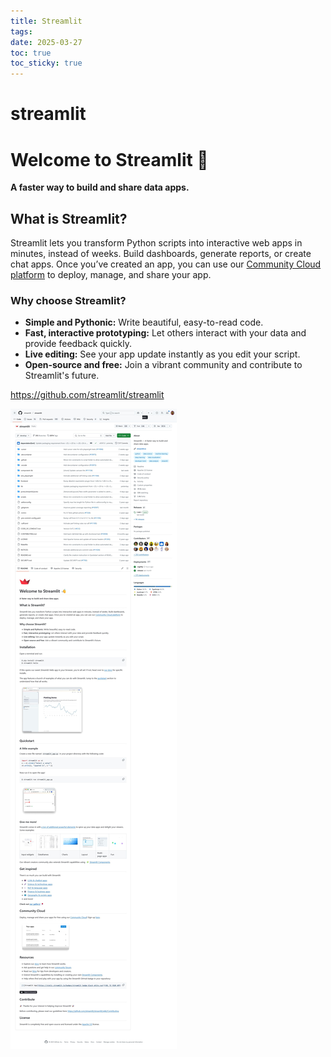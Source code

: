 ```yaml
---
title: Streamlit
tags: 
date: 2025-03-27
toc: true
toc_sticky: true
---
```


# streamlit
# Welcome to Streamlit 👋

[](https://github.com/streamlit/streamlit#welcome-to-streamlit-)

**A faster way to build and share data apps.**

## What is Streamlit?

[](https://github.com/streamlit/streamlit#what-is-streamlit)

Streamlit lets you transform Python scripts into interactive web apps in minutes, instead of weeks. Build dashboards, generate reports, or create chat apps. Once you’ve created an app, you can use our [Community Cloud platform](https://streamlit.io/cloud) to deploy, manage, and share your app.

### Why choose Streamlit?

[](https://github.com/streamlit/streamlit#why-choose-streamlit)

- **Simple and Pythonic:** Write beautiful, easy-to-read code.
- **Fast, interactive prototyping:** Let others interact with your data and provide feedback quickly.
- **Live editing:** See your app update instantly as you edit your script.
- **Open-source and free:** Join a vibrant community and contribute to Streamlit's future.

https://github.com/streamlit/streamlit

![](../_asset/2025-03-27-streamlit-20250427210540.jpg)
